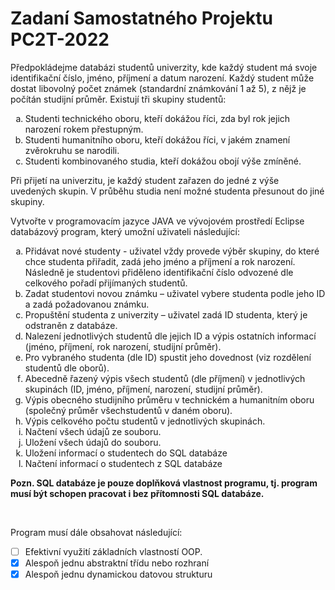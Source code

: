 # Zadaní Samostatného Projektu PC2T-2022

Předpokládejme databázi studentů univerzity, kde každý student má svoje identifikační číslo, jméno, příjmení a datum narození. Každý student může dostat libovolný počet známek (standardní známkování 1 až 5), z nějž je počítán studijní průměr. Existují tři skupiny studentů:
1. Studenti technického oboru, kteří dokážou říci, zda byl rok jejich narození rokem přestupným.
2. Studenti humanitního oboru, kteří dokážou říci, v jakém znamení zvěrokruhu se narodili.
3. Studenti kombinovaného studia, kteří dokážou obojí výše zmíněné.


Při přijetí na univerzitu, je každý student zařazen do jedné z výše uvedených skupin. V průběhu studia není možné studenta přesunout do jiné skupiny.

Vytvořte v programovacím jazyce JAVA ve vývojovém prostředí Eclipse databázový program, který umožní uživateli následující:
1. Přidávat nové studenty - uživatel vždy provede výběr skupiny, do které chce studenta přiřadit, zadá jeho jméno a příjmení a rok narození. Následně je studentovi přiděleno identifikační číslo odvozené dle celkového pořadí přijímaných studentů.
2. Zadat studentovi novou známku – uživatel vybere studenta podle jeho ID a zadá požadovanou známku.
3. Propuštění studenta z univerzity – uživatel zadá ID studenta, který je odstraněn z databáze.
1. Nalezení jednotlivých studentů dle jejich ID a výpis ostatních informací (jméno, příjmení, rok narození, studijní průměr).
1. Pro vybraného studenta (dle ID) spustit jeho dovednost (viz rozdělení studentů dle oborů).
1. Abecedně řazený výpis všech studentů (dle příjmení) v jednotlivých skupinách (ID, jméno, příjmení, narození, studijní průměr).
1. Výpis obecného studijního průměru v technickém a humanitním oboru (společný průměr všechstudentů v daném oboru).
1. Výpis celkového počtu studentů v jednotlivých skupinách.
1. Načtení všech údajů ze souboru.
1. Uložení všech údajů do souboru.
1. Uložení informací o studentech do SQL databáze
1. Načtení informací o studentech z SQL databáze

**Pozn. SQL databáze je pouze doplňková vlastnost programu, tj. program musí být schopen pracovat i bez přítomnosti SQL databáze.**

[//]: <> (<br /> totok je prázdný řádek)
<br /> 



Program musí dále obsahovat následující:
- [ ] Efektivní využití základních vlastností OOP.
- [x] Alespoň jednu abstraktní třídu nebo rozhraní
- [x] Alespoň jednu dynamickou datovou strukturu

<br /> 

<style type="text/css">
    ol { list-style-type: lower-alpha; }
    ol ol {list-style-type: upper-alpha; }
</style>

